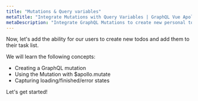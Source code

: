 ```yaml
---
title: "Mutations & Query variables"
metaTitle: "Integrate Mutations with Query Variables | GraphQL Vue Apollo Tutorial"
metaDescription: "Integrate GraphQL Mutations to create new personal todos using the this.$apollo.mutate and handle loading and error states"
---
```


Now, let's add the ability for our users to create new todos and add them to
their task list.

We will learn the following concepts:

- Creating a GraphQL mutation
- Using the Mutation with $apollo.mutate
- Capturing loading/finished/error states

Let's get started!
